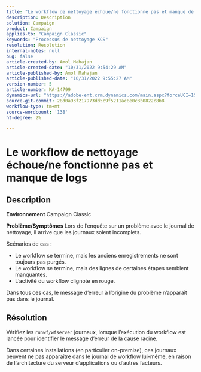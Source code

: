 ```yaml
---
title: "Le workflow de nettoyage échoue/ne fonctionne pas et manque de logs"
description: Description
solution: Campaign
product: Campaign
applies-to: "Campaign Classic"
keywords: "Processus de nettoyage KCS"
resolution: Resolution
internal-notes: null
bug: false
article-created-by: Amol Mahajan
article-created-date: "10/31/2022 9:54:29 AM"
article-published-by: Amol Mahajan
article-published-date: "10/31/2022 9:55:27 AM"
version-number: 5
article-number: KA-14799
dynamics-url: "https://adobe-ent.crm.dynamics.com/main.aspx?forceUCI=1&pagetype=entityrecord&etn=knowledgearticle&id=252b33fe-0159-ed11-9561-6045bd006079"
source-git-commit: 28d0a93f217973dd5c9f5211ac8e0c3b0822c8b8
workflow-type: tm+mt
source-wordcount: '138'
ht-degree: 2%

---
```


# Le workflow de nettoyage échoue/ne fonctionne pas et manque de logs

## Description

<b>Environnement</b>
Campaign Classic


<b>Problème/Symptômes</b>
Lors de l’enquête sur un problème avec le journal de nettoyage, il arrive que les journaux soient incomplets.

Scénarios de cas :

- Le workflow se termine, mais les anciens enregistrements ne sont toujours pas purgés.
- Le workflow se termine, mais des lignes de certaines étapes semblent manquantes.
- L’activité du workflow clignote en rouge.


Dans tous ces cas, le message d’erreur à l’origine du problème n’apparaît pas dans le journal.


## Résolution


Vérifiez les `runwf/wfserver` journaux, lorsque l’exécution du workflow est lancée pour identifier le message d’erreur de la cause racine.

Dans certaines installations (en particulier on-premise), ces journaux peuvent ne pas apparaître dans le journal de workflow lui-même, en raison de l’architecture du serveur d’applications ou d’autres facteurs.
